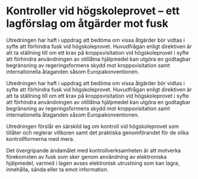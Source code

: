 # Kontroller vid högskoleprovet – ett lagförslag om åtgärder mot fusk

Utredningen har haft i uppdrag att bedöma om vissa åtgärder bör vidtas i syfte att förhindra fusk vid högskoleprovet. Huvudfrågan enligt direktiven är att ta ställning till om ett krav på kroppsvisitation vid högskoleprovet i syfte att förhindra användningen av otillåtna hjälpmedel kan utgöra en godtagbar begränsning av regeringsformens skydd mot kroppsvisitation samt internationella åtaganden såsom Europakonventionen.

Utredningen har haft i uppdrag att bedöma om vissa åtgärder bör vidtas i syfte att förhindra fusk vid högskoleprovet. Huvudfrågan enligt direktiven är att ta ställning till om ett krav på kroppsvisitation vid högskoleprovet i syfte att förhindra användningen av otillåtna hjälpmedel kan utgöra en godtagbar begränsning av regeringsformens skydd mot kroppsvisitation samt internationella åtaganden såsom Europakonventionen.

Utredningen förslår en särskild lag om kontroll vid högskoleprovet som tillåter och reglerar villkoren samt det praktiska genomförandet för de olika kontrollformerna med mera.

Det övergripande ändamålet med kontrollverksamheten är att motverka förekomsten av fusk som sker genom användning av elektroniska hjälpmedel, varmed i lagen avses elektronisk utrustning som kan lagra, innehålla, sända eller ta emot information.
